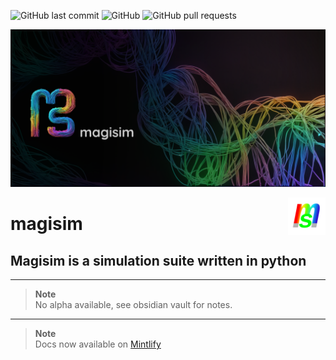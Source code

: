![GitHub last commit](https://img.shields.io/github/last-commit/devbrones/magisim)
![GitHub](https://img.shields.io/github/license/devbrones/magisim)
![GitHub pull requests](https://img.shields.io/github/issues-pr/devbrones/magisim)

![Magisim project banner](resources/banner1.png)

<p><img align="right" src="./resources/magisim_logo256.png" width=60></p>
<h1>magisim</h1>
<h2 align="left">Magisim is a simulation suite written in python</h2>




---
> **Note**\
> No alpha available, see obsidian vault for notes.


---
> **Note**\
> Docs now available on [Mintlify](https://magisim.mintlify.app/introduction)
